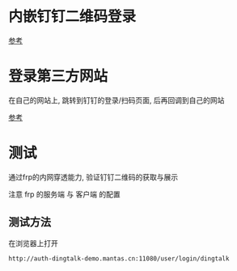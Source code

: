 

# 内嵌钉钉二维码登录

[参考](https://open.dingtalk.com/document/orgapp-server/obtain-identity-credentials)

# 登录第三方网站

在自己的网站上, 跳转到钉钉的登录/扫码页面, 后再回调到自己的网站

[参考](https://open.dingtalk.com/document/orgapp-server/tutorial-obtaining-user-personal-information)

# 测试

通过frp的内网穿透能力, 验证钉钉二维码的获取与展示

注意 frp 的服务端 与 客户端 的配置

## 测试方法

在浏览器上打开
```
http://auth-dingtalk-demo.mantas.cn:11080/user/login/dingtalk
```
